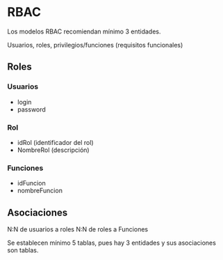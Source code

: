 # RBAC

Los modelos RBAC recomiendan mínimo 3 entidades.

Usuarios, roles, privilegios/funciones (requisitos funcionales)

## Roles

### Usuarios

- login
- password

### Rol

- idRol (identificador del rol)
- NombreRol (descripción)

### Funciones

- idFuncion
- nombreFuncion

## Asociaciones

N:N de usuarios a roles
N:N de roles a Funciones

Se establecen mínimo 5 tablas, pues hay 3 entidades y sus asociaciones son tablas.
